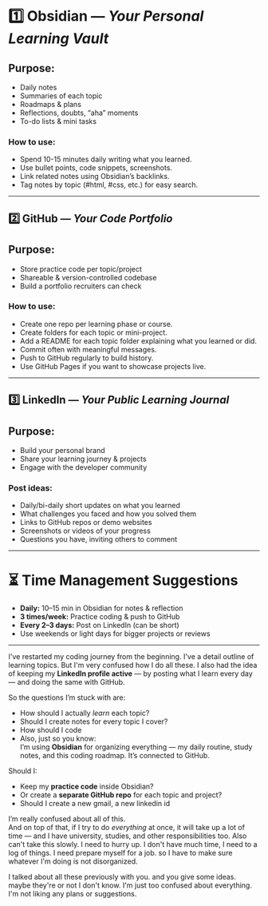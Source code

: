 # 1️⃣ Obsidian — _Your Personal Learning Vault_

## Purpose:

- Daily notes    
- Summaries of each topic    
- Roadmaps & plans    
- Reflections, doubts, “aha” moments    
- To-do lists & mini tasks

### How to use:

- Spend 10-15 minutes daily writing what you learned.    
- Use bullet points, code snippets, screenshots.    
- Link related notes using Obsidian’s backlinks.    
- Tag notes by topic (#html, #css, etc.) for easy search.

---

## 2️⃣ GitHub — _Your Code Portfolio_

## Purpose:

- Store practice code per topic/project    
- Shareable & version-controlled codebase    
- Build a portfolio recruiters can check

### **How to use:**

- Create one repo per learning phase or course.    
- Create folders for each topic or mini-project.    
- Add a README for each topic folder explaining what you learned or did.    
- Commit often with meaningful messages.    
- Push to GitHub regularly to build history.    
- Use GitHub Pages if you want to showcase projects live.

---

## 3️⃣ LinkedIn — _Your Public Learning Journal_

## Purpose:

- Build your personal brand    
- Share your learning journey & projects    
- Engage with the developer community    

### Post ideas:

- Daily/bi-daily short updates on what you learned    
- What challenges you faced and how you solved them    
- Links to GitHub repos or demo websites    
- Screenshots or videos of your progress    
- Questions you have, inviting others to comment

---

# ⏳ Time Management Suggestions

- **Daily:** 10–15 min in Obsidian for notes & reflection    
- **3 times/week:** Practice coding & push to GitHub    
- **Every 2–3 days:** Post on LinkedIn (can be short)    
- Use weekends or light days for bigger projects or reviews

---

I've restarted my coding journey from the beginning. I've a detail outline of learning topics. But I'm very confused how I do all these. I also had the idea of keeping my **LinkedIn profile active** — by posting what I learn every day — and doing the same with GitHub.

So the questions I’m stuck with are:
- How should I actually _learn_ each topic?    
- Should I create notes for every topic I cover?    
- How should I code
- Also, just so you know:  
    I’m using **Obsidian** for organizing everything — my daily routine, study notes, and this coding roadmap. It’s connected to GitHub.    

Should I:
- Keep my **practice code** inside Obsidian?    
- Or create a **separate GitHub repo** for each topic and project?
- Should I create a new gmail, a new linkedin id    

I’m really confused about all of this.  
And on top of that, if I try to do _everything_ at once, it will take up a lot of time — and I have university, studies, and other responsibilities too. Also can't take this slowly. I need to hurry up. I don't have much time, I need to a log of things. I need prepare myself for a job. so I have to make sure whatever I'm doing is not disorganized. 

I talked about all these previously with you. and you give some ideas. maybe they're or not I don't know. I'm just too confused about everything. I'm not liking any plans or suggestions.